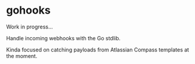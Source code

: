 # gohooks
Work in progress...

Handle incoming webhooks with the Go stdlib.

Kinda focused on catching payloads from Atlassian Compass templates at the moment.
